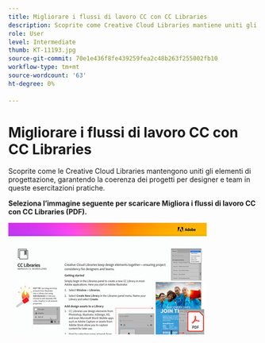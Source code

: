 ```yaml
---
title: Migliorare i flussi di lavoro CC con CC Libraries
description: Scoprite come Creative Cloud Libraries mantiene uniti gli elementi di progettazione, garantendo la coerenza dei progetti per designer e team
role: User
level: Intermediate
thumb: KT-11193.jpg
source-git-commit: 70e1e436f8fe439259fea2c48b263f255002fb10
workflow-type: tm+mt
source-wordcount: '63'
ht-degree: 0%

---
```


# Migliorare i flussi di lavoro CC con CC Libraries

Scoprite come le Creative Cloud Libraries mantengono uniti gli elementi di progettazione, garantendo la coerenza dei progetti per designer e team in queste esercitazioni pratiche.

**Seleziona l’immagine seguente per scaricare Migliora i flussi di lavoro CC con CC Libraries (PDF).**

[![Immagine dell’esercitazione CC Libraries](assets/Improveccworkflowswithcclibraries_400.jpg)](assets/ImproveCCWorkflowsCCLibraries.pdf)
